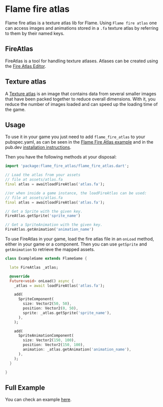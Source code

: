 # Flame fire atlas

Flame fire atlas is a texture atlas lib for Flame. Using `Flame fire atlas` one can access images
and animations stored in a `.fa` texture atlas by referring to them by their named keys.


## FireAtlas

FireAtlas is a tool for handling texture atlases. Atlases can be created using
the [Fire Atlas Editor](https://fire-atlas.flame-engine.org/#/).


## Texture atlas

A [Texture atlas](https://en.wikipedia.org/wiki/Texture_atlas) is an image that contains data from
several smaller images that have been packed together to reduce overall dimensions. With it, you
reduce the number of images loaded and can speed up the loading time of the game.


## Usage

To use it in your game you just need to add `flame_fire_atlas` to your pubspec.yaml, as can be
seen in the [Flame Fire Atlas example](https://github.com/flame-engine/flame/tree/main/packages/flame_fire_atlas/example)
and in the pub.dev [installation instructions](https://pub.dev/packages/flame_fire_atlas).

Then you have the following methods at your disposal:

```dart
import 'package:flame_fire_atlas/flame_fire_atlas.dart';

// Load the atlas from your assets
// file at assets/atlas.fa
final atlas = awaitloadFireAtlas('atlas.fa');

//or when inside a game instance, the loadFireAtlas can be used:
// file at assets/atlas.fa
final atlas = awaitloadFireAtlas('atlas.fa');

// Get a Sprite with the given key.
FireAtlas.getSprite('sprite_name')

// Get a SpriteAnimation with the given key.
FireAtlas.getAnimation('animation_name')
```

To use FireAtlas in your game, load the fire atlas file in an `onLoad` method, either in your game
or a component. Then you can use `getSprite` and `getAnimation` to retrieve the mapped assets.

```dart
class ExampleGame extends FlameGame {

  late FireAtlas _atlas;

  @override
  Future<void> onLoad() async {
    _atlas = await loadFireAtlas('atlas.fa');

    add(
      SpriteComponent(
        size: Vector2(50, 50),
        position: Vector2(0, 50),
        sprite: _atlas.getSprite('sprite_name'),
      ),
    );

    add(
      SpriteAnimationComponent(
        size: Vector2(150, 100),
        position: Vector2(150, 100),
        animation: _atlas.getAnimation('animation_name'),
      ),
    );
  }

}
```


## Full Example

You can check an example
[here](https://github.com/flame-engine/flame/tree/main/packages/flame_fire_atlas/example).


